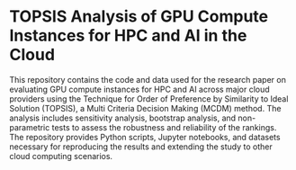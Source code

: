 # TOPSIS Analysis of GPU Compute Instances for HPC and AI in the Cloud
This repository contains the code and data used for the research paper on evaluating GPU compute instances for HPC and AI across major cloud providers using the Technique for Order of Preference by Similarity to Ideal Solution (TOPSIS), a Multi Criteria Decision Making (MCDM) method. The analysis includes sensitivity analysis, bootstrap analysis, and non-parametric tests to assess the robustness and reliability of the rankings. The repository provides Python scripts, Jupyter notebooks, and datasets necessary for reproducing the results and extending the study to other cloud computing scenarios. 
